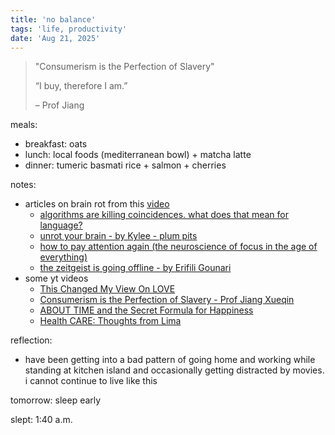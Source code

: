 ```yaml
---
title: 'no balance'
tags: 'life, productivity'
date: 'Aug 21, 2025'
---
```


> "Consumerism is the Perfection of Slavery"
>
> “I buy, therefore I am.”
>
> – Prof Jiang

meals:

- breakfast: oats
- lunch: local foods (mediterranean bowl) + matcha latte
- dinner: tumeric basmati rice + salmon + cherries

notes:

- articles on brain rot from this [video](https://www.youtube.com/watch?v=4esV4R3k1V8&t=786s)
  - [algorithms are killing coincidences. what does that mean for language?](https://etymology.substack.com/p/algorithms-are-killing-coincidences)
  - [unrot your brain - by Kylee - plum pits](https://plumpits.substack.com/p/unrot-your-brain)
  - [how to pay attention again (the neuroscience of focus in the age of everything)](https://contemplationstation.substack.com/p/how-to-pay-attention-again-the-neuroscience)
  - [the zeitgeist is going offline - by Erifili Gounari](https://erifili.substack.com/p/the-zeitgeist-is-going-offline)
- some yt videos
  - [This Changed My View On LOVE](https://www.youtube.com/watch?v=2-AIBZHw6YY)
  - [Consumerism is the Perfection of Slavery - Prof Jiang Xueqin](https://www.youtube.com/watch?v=4pG-8XLLaE0)
  - [ABOUT TIME and the Secret Formula for Happiness](https://www.youtube.com/watch?v=wF-07QrppmA)
  - [Health CARE: Thoughts from Lima](https://www.youtube.com/watch?v=EbDeWQcHec0&t=18s)

reflection:

- have been getting into a bad pattern of going home and working while standing at kitchen island and occasionally getting distracted by movies. i cannot continue to live like this

tomorrow: sleep early

slept: 1:40 a.m.
